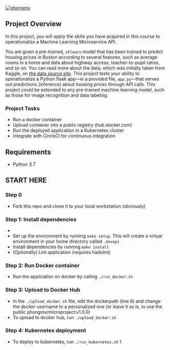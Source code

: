 [![phongmx](https://app.circleci.com/pipelines/github/phongmx2021/phongmx_project_4_udacity.svg?style=svg)](https://app.circleci.com/pipelines/github/phongmx2021/phongmx_project_4_udacity)

## Project Overview

In this project, you will apply the skills you have acquired in this course to operationalize a Machine Learning Microservice API. 

You are given a pre-trained, `sklearn` model that has been trained to predict housing prices in Boston according to several features, such as average rooms in a home and data about highway access, teacher-to-pupil ratios, and so on. You can read more about the data, which was initially taken from Kaggle, on [the data source site](https://www.kaggle.com/c/boston-housing). This project tests your ability to operationalize a Python flask app—in a provided file, `app.py`—that serves out predictions (inference) about housing prices through API calls. This project could be extended to any pre-trained machine learning model, such as those for image recognition and data labeling.

### Project Tasks
- Run a docker container
- Upload container into a public registry (hub.docker.com)
- Run the deployed application in a Kubernetes cluster
- Integrate with CircleCI for continuous integration
## Requirements
 - Python 3.7
## START HERE

### Step 0
- Fork this repo and clone it to your local workstation (obviously)

### Step 1: Install dependencies
- 
- Set up the environment by running `make setup`. This will create a virtual environment in your home directory called `.devops`
- Install dependencies by running `make install`
- (Optionally) Lint application (requires hadolint)

### Step 2: Run Docker container
- Run the application on docker by calling `./run_docker.sh`

### Step 3: Upload to Docker Hub
- In the `./upload_docker.sh` file, edit the dockerpath (line 8) and change the docker username to a personalized one (or leave it as is, to use the public phongmx/microproject:v1.0.0)
- To upload to docker hub, run `./upload_docker.sh`

### Step 4: Kubernetes deployment
- To deploy to kubernetes, run `./run_kubernetes.sh`
1

